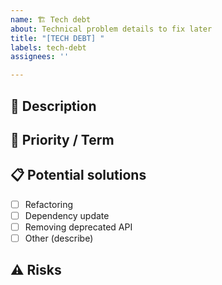 ```yaml
---
name: 🏗️ Tech debt 
about: Technical problem details to fix later
title: "[TECH DEBT] "
labels: tech-debt
assignees: ''

---
```


## 🧱 Description 

<!-- What does need fixes or refactoring but can be do later? -->

## 📅 Priority / Term 

<!-- How much does it urgent? -->

## 📋 Potential solutions 

- [ ] Refactoring 
- [ ] Dependency update 
- [ ] Removing deprecated API
- [ ] Other (describe)

## ⚠️ Risks 

<!-- Can leaving this debt lead to errors or problems? -->
